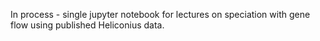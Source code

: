 In process - single jupyter notebook for lectures on speciation with gene flow using published Heliconius data.
